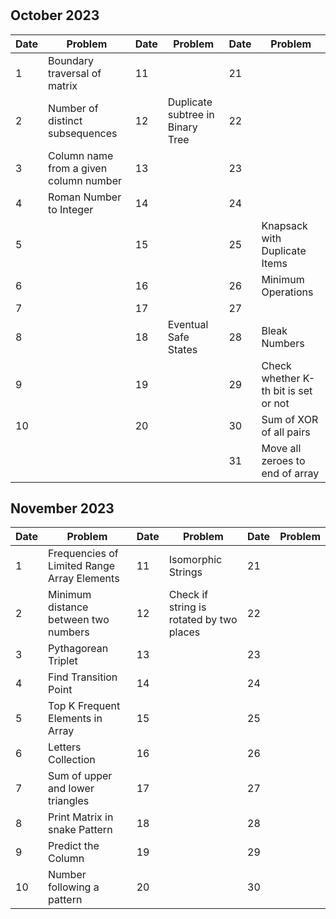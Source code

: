 #

## October 2023

| Date | Problem                                | Date | Problem                          | Date | Problem                              |
| ---- | -------------------------------------- | ---- | -------------------------------- | ---- | ------------------------------------ |
| 1    | Boundary traversal of matrix           | 11   |                                  | 21   |                                      |
| 2    | Number of distinct subsequences        | 12   | Duplicate subtree in Binary Tree | 22   |                                      |
| 3    | Column name from a given column number | 13   |                                  | 23   |                                      |
| 4    | Roman Number to Integer                | 14   |                                  | 24   |                                      |
| 5    |                                        | 15   |                                  | 25   | Knapsack with Duplicate Items        |
| 6    |                                        | 16   |                                  | 26   | Minimum Operations                   |
| 7    |                                        | 17   |                                  | 27   |                                      |
| 8    |                                        | 18   | Eventual Safe States             | 28   | Bleak Numbers                        |
| 9    |                                        | 19   |                                  | 29   | Check whether K-th bit is set or not |
| 10   |                                        | 20   |                                  | 30   | Sum of XOR of all pairs              |
|      |                                        |      |                                  | 31   | Move all zeroes to end of array      |

## November 2023

| Date | Problem                                     | Date | Problem                                  | Date | Problem |
| ---- | ------------------------------------------- | ---- | ---------------------------------------- | ---- | ------- |
| 1    | Frequencies of Limited Range Array Elements | 11   | Isomorphic Strings                       | 21   |         |
| 2    | Minimum distance between two numbers        | 12   | Check if string is rotated by two places | 22   |         |
| 3    | Pythagorean Triplet                         | 13   |                                          | 23   |         |
| 4    | Find Transition Point                       | 14   |                                          | 24   |         |
| 5    | Top K Frequent Elements in Array            | 15   |                                          | 25   |         |
| 6    | Letters Collection                          | 16   |                                          | 26   |         |
| 7    | Sum of upper and lower triangles            | 17   |                                          | 27   |         |
| 8    | Print Matrix in snake Pattern               | 18   |                                          | 28   |         |
| 9    | Predict the Column                          | 19   |                                          | 29   |         |
| 10   | Number following a pattern                  | 20   |                                          | 30   |         |
